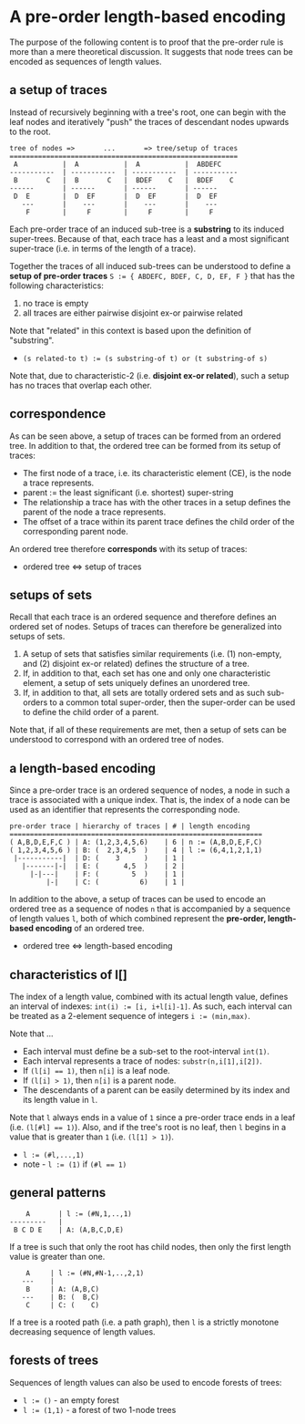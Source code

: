 
<!-- ======================================================================= -->
# A pre-order length-based encoding

The purpose of the following content is to proof that the pre-order rule is
more than a mere theoretical discussion. It suggests that node trees can be
encoded as sequences of length values.

<!-- ======================================================================= -->
## a setup of traces

Instead of recursively beginning with a tree's root, one can begin with the
leaf nodes and iteratively "push" the traces of descendant nodes upwards to
the root.

```
tree of nodes =>       ...       => tree/setup of traces
========================================================
 A           |  A           |  A           |  ABDEFC
-----------  | -----------  | -----------  | -----------
 B       C   |  B       C   |  BDEF    C   |  BDEF    C
------       | ------       | ------       | ------
 D  E        |  D  EF       |  D  EF       |  D  EF
   ---       |    ---       |    ---       |    ---
    F        |     F        |     F        |     F
```

Each pre-order trace of an induced sub-tree is a **substring** to its induced
super-trees. Because of that, each trace has a least and a most significant
super-trace (i.e. in terms of the length of a trace).

Together the traces of all induced sub-trees can be understood to define a
**setup of pre-order traces** `S := { ABDEFC, BDEF, C, D, EF, F }` that has
the following characteristics:

1. no trace is empty
2. all traces are either pairwise disjoint ex-or pairwise related

Note that "related" in this context is based upon the definition of "substring".

* `(s related-to t) := (s substring-of t) or (t substring-of s)`

Note that, due to characteristic-2 (i.e. **disjoint ex-or related**), such a
setup has no traces that overlap each other.

<!-- ======================================================================= -->
## correspondence

As can be seen above, a setup of traces can be formed from an ordered
tree. In addition to that, the ordered tree can be formed from its
setup of traces:

* The first node of a trace, i.e. its characteristic
  element (CE), is the node a trace represents.
* parent := the least significant (i.e. shortest) super-string
* The relationship a trace has with the other traces in a
  setup defines the parent of the node a trace represents.
* The offset of a trace within its parent trace defines
  the child order of the corresponding parent node.

An ordered tree therefore **corresponds** with its setup of traces:

* ordered tree <=> setup of traces

<!-- ======================================================================= -->
## setups of sets

Recall that each trace is an ordered sequence and therefore defines an
ordered set of nodes. Setups of traces can therefore be generalized into
setups of sets.

1. A setup of sets that satisfies similar requirements (i.e. (1) non-empty,
   and (2) disjoint ex-or related) defines the structure of a tree.
2. If, in addition to that, each set has one and only one characteristic
   element, a setup of sets uniquely defines an unordered tree.
3. If, in addition to that, all sets are totally ordered sets and as such
   sub-orders to a common total super-order, then the super-order can be
   used to define the child order of a parent.

Note that, if all of these requirements are met, then a setup of sets can
be understood to correspond with an ordered tree of nodes.

<!-- ======================================================================= -->
## a length-based encoding

Since a pre-order trace is an ordered sequence of nodes, a node in such a
trace is associated with a unique index. That is, the index of a node can
be used as an identifier that represents the corresponding node.

```
pre-order trace | hierarchy of traces | # | length encoding   
==============================================================
( A,B,D,E,F,C ) | A: (1,2,3,4,5,6)    | 6 | n := (A,B,D,E,F,C)
( 1,2,3,4,5,6 ) | B: (  2,3,4,5  )    | 4 | l := (6,4,1,2,1,1)
 |-----------|  | D: (    3      )    | 1 |                   
   |-------|-|  | E: (      4,5  )    | 2 |                   
     |-|---|    | F: (        5  )    | 1 |                   
         |-|    | C: (          6)    | 1 |                   
```

In addition to the above, a setup of traces can be used to encode an ordered
tree as a sequence of nodes `n` that is accompanied by a sequence of length
values `l`, both of which combined represent the **pre-order, length-based
encoding** of an ordered tree.

* ordered tree <=> length-based encoding

<!-- ======================================================================= -->
## characteristics of l[]

The index of a length value, combined with its actual length value, defines
an interval of indexes: `int(i) := [i, i+l[i]-1]`. As such, each interval
can be treated as a 2-element sequence of integers `i := (min,max)`.

Note that ...

* Each interval must define be a sub-set to the root-interval `int(1)`.
* Each interval represents a trace of nodes: `substr(n,i[1],i[2])`.
* If `(l[i] == 1)`, then `n[i]` is a leaf node.
* If `(l[i] > 1)`, then `n[i]` is a parent node.
* The descendants of a parent can be easily determined
  by its index and its length value in `l`.

Note that `l` always ends in a value of `1` since a pre-order trace ends in
a leaf (i.e. `(l[#l] == 1)`). Also, and if the tree's root is no leaf, then
`l` begins in a value that is greater than `1` (i.e. `(l[1] > 1)`).

* `l := (#l,...,1)`
* note - `l := (1)` if `(#l == 1)`

<!-- ======================================================================= -->
## general patterns

```
    A       | l := (#N,1,..,1)
---------   | 
 B C D E    | A: (A,B,C,D,E)
```

If a tree is such that only the root has child nodes,
then only the first length value is greater than one.

```
    A     | l := (#N,#N-1,..,2,1)
   ---    | 
    B     | A: (A,B,C)
   ---    | B: (  B,C)
    C     | C: (    C)
```

If a tree is a rooted path (i.e. a path graph), then `l` is
a strictly monotone decreasing sequence of length values.

<!-- ======================================================================= -->
## forests of trees

Sequences of length values can also be used to encode forests of trees:

* `l := ()` - an empty forest
* `l := (1,1)` - a forest of two 1-node trees
